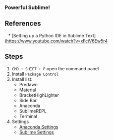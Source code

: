 
### Powerful Sublime!

## References
    * [Setting up a Python IDE in Sublime Text](https://www.youtube.com/watch?v=xFciV6Ew5r4
	
## Steps
1.  ```CMD + SHIFT + P``` open the command panel
2. Install ```Package Control```
3. Install list:
	* Predawn
	* Material
	* BracketHighLighter
	* Side Bar
	* Anaconda
	* SublimeREPL
	* Terminal
4. Settings
	* [Anaconda Settings](https://github.com/CoreyMSchafer/dotfiles/blob/master/init/Anaconda.sublime-settings)
	* [Sublime Settings](https://github.com/CoreyMSchafer/dotfiles/blob/master/init/Preferences.sublime-settings)
